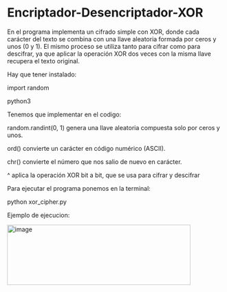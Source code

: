 # Encriptador-Desencriptador-XOR

En el programa implementa un cifrado simple con XOR, donde cada carácter del texto se combina con una llave aleatoria formada por ceros y unos (0 y 1).
El mismo proceso se utiliza tanto para cifrar como para descifrar, ya que aplicar la operación XOR dos veces con la misma llave recupera el texto original.

Hay que tener instalado:

import random

python3

Tenemos que implementar en el codigo:

random.randint(0, 1) genera una llave aleatoria compuesta solo por ceros y unos.

ord() convierte un carácter en código numérico (ASCII).

chr() convierte el número que nos salio de nuevo en carácter.

^ aplica la operación XOR bit a bit, que se usa para cifrar y descifrar


Para ejecutar el programa ponemos en la terminal:

python xor_cipher.py

Ejemplo de ejecucion:

<img width="426" height="140" alt="image" src="https://github.com/user-attachments/assets/834b8f4c-516d-420d-a20f-ad5dc76e671b" />
